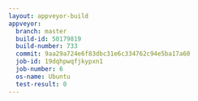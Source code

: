```yaml
---
layout: appveyor-build
appveyor:
  branch: master
  build-id: 50179819
  build-number: 733
  commit: 9aa29a724e6f83dbc31e6c334762c94e5ba17a60
  job-id: 19dqhpwqfjkypxn1
  job-number: 6
  os-name: Ubuntu
  test-result: 0
---
```

